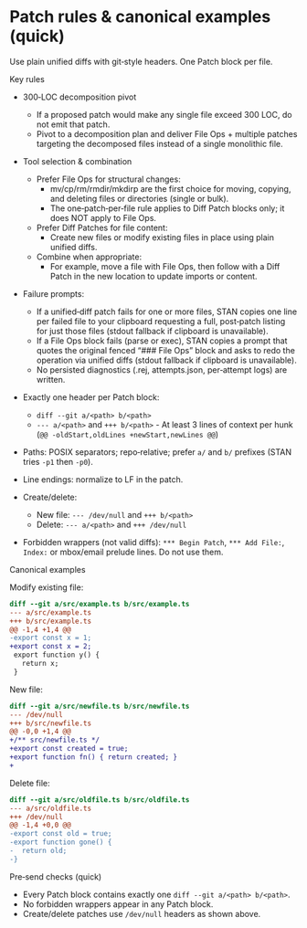 # Patch rules & canonical examples (quick)

Use plain unified diffs with git‑style headers. One Patch block per file.

Key rules

- 300‑LOC decomposition pivot
  - If a proposed patch would make any single file exceed 300 LOC, do not emit that patch.
  - Pivot to a decomposition plan and deliver File Ops + multiple patches targeting the decomposed files instead of a single monolithic file.

- Tool selection & combination
  - Prefer File Ops for structural changes:
    - mv/cp/rm/rmdir/mkdirp are the first choice for moving, copying, and deleting files or directories (single or bulk).
    - The one‑patch‑per‑file rule applies to Diff Patch blocks only; it does NOT apply to File Ops.
  - Prefer Diff Patches for file content:
    - Create new files or modify existing files in place using plain unified diffs.
  - Combine when appropriate:
    - For example, move a file with File Ops, then follow with a Diff Patch in the new location to update imports or content.

- Failure prompts:
  - If a unified‑diff patch fails for one or more files, STAN copies one line per failed file to your clipboard requesting a full, post‑patch listing for just those files (stdout fallback if clipboard is unavailable).
  - If a File Ops block fails (parse or exec), STAN copies a prompt that quotes the original fenced “### File Ops” block and asks to redo the operation via unified diffs (stdout fallback if clipboard is unavailable).
  - No persisted diagnostics (.rej, attempts.json, per‑attempt logs) are written.

- Exactly one header per Patch block:
  - `diff --git a/<path> b/<path>`
  - `--- a/<path>` and `+++ b/<path>` - At least 3 lines of context per hunk (`@@ -oldStart,oldLines +newStart,newLines @@`)
- Paths: POSIX separators; repo‑relative; prefer `a/` and `b/` prefixes (STAN tries `-p1` then `-p0`).
- Line endings: normalize to LF in the patch.
- Create/delete:
  - New file: `--- /dev/null` and `+++ b/<path>`
  - Delete: `--- a/<path>` and `+++ /dev/null`
- Forbidden wrappers (not valid diffs): `*** Begin Patch`, `*** Add File:`, `Index:` or mbox/email prelude lines. Do not use them.

Canonical examples

Modify existing file:

```diff
diff --git a/src/example.ts b/src/example.ts
--- a/src/example.ts
+++ b/src/example.ts
@@ -1,4 +1,4 @@
-export const x = 1;
+export const x = 2;
 export function y() {
   return x;
 }
```

New file:

```diff
diff --git a/src/newfile.ts b/src/newfile.ts
--- /dev/null
+++ b/src/newfile.ts
@@ -0,0 +1,4 @@
+/** src/newfile.ts */
+export const created = true;
+export function fn() { return created; }
+
```

Delete file:

```diff
diff --git a/src/oldfile.ts b/src/oldfile.ts
--- a/src/oldfile.ts
+++ /dev/null
@@ -1,4 +0,0 @@
-export const old = true;
-export function gone() {
-  return old;
-}
```

Pre‑send checks (quick)

- Every Patch block contains exactly one `diff --git a/<path> b/<path>`.
- No forbidden wrappers appear in any Patch block.
- Create/delete patches use `/dev/null` headers as shown above.
